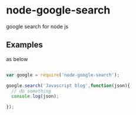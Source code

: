 # node-google-search
google search for node js




## Examples

as below
```js

var google = require('node-google-search');

google.search('Javascript blog',function(json){
  // do something
  console.log(json);

});

```
